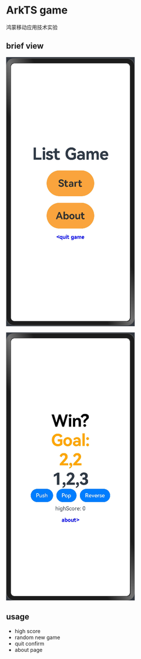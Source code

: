 # ArkTS game

鸿蒙移动应用技术实验

## brief view

![alt text](<~picture bed/README.assets/image.png>)

![alt text](<~picture bed/README.assets/image-1.png>)

## usage

* high score
* random new game
* quit confirm
* about page